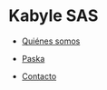 # Kabyle SAS
 

* [Quiénes somos](./QuienesSomos.md)

* [Paska](./Paska.md)

* [Contacto](./Contacto.md)





